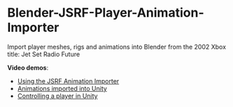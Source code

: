 # Blender-JSRF-Player-Animation-Importer
Import player meshes, rigs and animations into Blender from the 2002 Xbox title: Jet Set Radio Future

**Video demos**:  
* [Using the JSRF Animation Importer](https://www.dropbox.com/s/qtqhqm4a8wginp1/video_tutorial.mp4?dl=1)
* [Animations imported into Unity](https://www.dropbox.com/s/ppd6fupmfogj5bp/unity_beat.mp4?dl=1)
* [Controlling a player in Unity](https://www.dropbox.com/s/4kl1fplci47r5zw/unity_beat02.mp4?dl=1)

